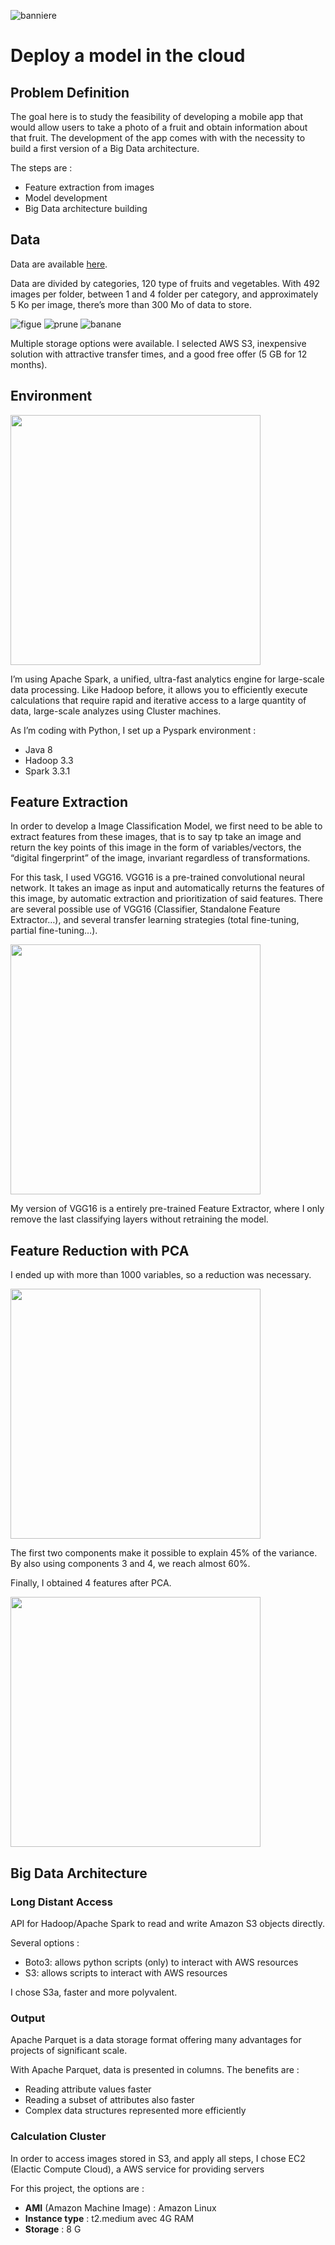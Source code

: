 ![banniere](https://github.com/pgrondein/cloud_big_data_model/assets/113172845/58166029-5261-4e4a-a459-91392e182e53)

# Deploy a model in the cloud

## Problem Definition

The goal here is to study the feasibility of developing a mobile app that would allow users to take a photo of a fruit and obtain information about that fruit. The development of the app comes with with the necessity to build a first version of a Big Data architecture.

The steps are :

- Feature extraction from images
- Model development
- Big Data architecture building

## Data

Data are available [here](https://www.kaggle.com/datasets/moltean/fruits).

Data are divided by categories, 120 type of fruits and vegetables. With 492 images per folder, between 1 and 4 folder per category, and approximately 5 Ko per image, there’s more than 300 Mo of data to store.

![figue](https://github.com/pgrondein/cloud_big_data_model/assets/113172845/06ca4b1a-8560-4907-b5d9-069673ef2fb8)
![prune](https://github.com/pgrondein/cloud_big_data_model/assets/113172845/c2bb6d89-2388-45d3-a2fc-7f6d054391cf)
![banane](https://github.com/pgrondein/cloud_big_data_model/assets/113172845/73a6c7c0-c7d6-4363-8da8-14ee07554513)

Multiple storage options were available. I selected AWS S3, inexpensive solution with attractive transfer times, and a good free offer (5 GB for 12 months).

## Environment

<img src="https://github.com/pgrondein/cloud_big_data_model/assets/113172845/263f2f92-7e7a-4cd0-9d6a-8f8896d8cc4c" height="400">

I’m using Apache Spark, a unified, ultra-fast analytics engine for large-scale data processing. Like Hadoop before, it allows you to efficiently execute calculations that require rapid and iterative access to a large quantity of data, large-scale analyzes using Cluster machines.

As I’m coding with Python, I set up a Pyspark environment :

- Java 8
- Hadoop 3.3
- Spark 3.3.1

## Feature Extraction

In order to develop a Image Classification Model, we first need to be able to extract features from these images, that is to say tp take an image and return the key points of this image in the form of variables/vectors, the “digital fingerprint” of the image, invariant regardless of transformations.

For this task, I used VGG16. VGG16 is a pre-trained convolutional neural network. It takes an image as input and automatically returns the features of this image, by automatic extraction and prioritization of said features. There are several possible use of VGG16 (Classifier, Standalone Feature Extractor…), and several transfer learning strategies (total fine-tuning, partial fine-tuning…).

<img src="https://github.com/pgrondein/cloud_big_data_model/assets/113172845/34885065-f7ad-46ba-bc96-a8a6efaf9017" height="400">

My version of VGG16 is a entirely pre-trained Feature Extractor, where I only remove the last classifying layers without retraining the model. 

## Feature Reduction with PCA

I ended up with more than 1000 variables, so a reduction was necessary.

<img src="https://github.com/pgrondein/cloud_big_data_model/assets/113172845/17432dce-5792-4ead-9e76-e095bc8e5401" height="400">

The first two components make it possible to explain 45% of the variance. By also using components 3 and 4, we reach almost 60%.

Finally, I obtained 4 features after PCA.

<img src="https://github.com/pgrondein/cloud_big_data_model/assets/113172845/9fbb07df-b617-416b-b2b3-3b102d2ca13f" height="400">

## Big Data Architecture

### Long Distant Access

API for Hadoop/Apache Spark to read and write Amazon S3 objects directly. 

Several options : 

- Boto3: allows python scripts (only) to interact with AWS resources
- S3: allows scripts to interact with AWS resources

I chose S3a, faster and more polyvalent.

### Output

Apache Parquet is a data storage format offering many advantages for projects of significant scale. 

With Apache Parquet, data is presented in columns. The benefits are :

- Reading attribute values faster
- Reading a subset of attributes also faster
- Complex data structures represented more efficiently

### Calculation Cluster

In order to access images stored in S3, and apply all steps, I chose EC2 (Elactic Compute Cloud), a AWS service for providing servers

For this project, the options are :

- **AMI** (Amazon Machine Image) : Amazon Linux
- **Instance type** : t2.medium avec 4G RAM
- **Storage** : 8 G


